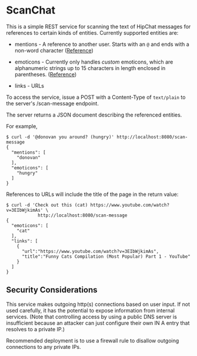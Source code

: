 ScanChat
========

This is a simple REST service for scanning the text of HipChat messages for references
to certain kinds of entities.  Currently supported entities are:

* mentions - A reference to another user.  Starts with an `@` and ends
  with a non-word character ([Reference](https://confluence.atlassian.com/hipchat/get-teammates-attention-744328217.html))

* emoticons - Currently only handles _custom_ emoticons, which are
  alphanumeric strings up to 15 characters in length enclosed in
  parentheses.  ([Reference](https://www.hipchat.com/emoticons))

* links - URLs

To access the service, issue a POST with a Content-Type of `text/plain` to the
server's /scan-message endpoint.

The server returns a JSON document describing the referenced entities.

For example,

    $ curl -d '@donovan you around? (hungry)' http://localhost:8080/scan-message
    {
      "mentions": [
        "donovan"
      ],
      "emoticons": [
        "hungry"
      ]
    }

References to URLs will include the title of the page in the return
value:

    $ curl -d 'Check out this (cat) https://www.youtube.com/watch?v=3EIbWjkimAs' \
                http://localhost:8080/scan-message
    {
      "emoticons": [
        "cat"
      ],
      "links": [
        {
          "url":"https://www.youtube.com/watch?v=3EIbWjkimAs",
          "title":"Funny Cats Compilation (Most Popular) Part 1 - YouTube"
        }
      ]
    }


Security Considerations
-----------------------

This service makes outgoing http(s) connections based on user input.
If not used carefully, it has the potential to expose information from
internal services.  (Note that controlling access by using a public
DNS server is insufficient because an attacker can just configure
their own IN A entry that resolves to a private IP.)

Recommended deployment is to use a firewall rule to disallow outgoing
connections to any private IPs.
